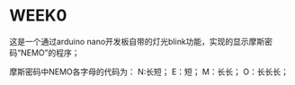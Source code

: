 # WEEK0
这是一个通过arduino nano开发板自带的灯光blink功能，实现的显示摩斯密码“NEMO”的程序；

摩斯密码中NEMO各字母的代码为：
N:长短；
E：短；
M：长长；
O：长长长；
